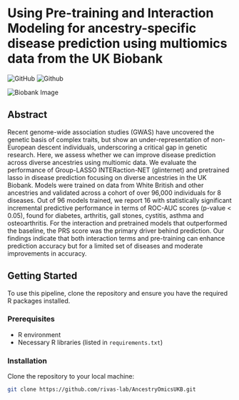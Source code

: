 # Using Pre-training and Interaction Modeling for ancestry-specific disease prediction using multiomics data from the UK Biobank

![GitHub](https://img.shields.io/github/license/rivas-lab/AncestryOmicsUKB)
![Github](https://img.shields.io/badge/status-under_development-yellow)

![Biobank Image](https://github.com/rivas-lab/multiomics/raw/main/images/diagram_ukb.jpg)

## Abstract
Recent genome-wide association studies (GWAS) have uncovered the genetic basis of complex traits, but show an under-representation of non-European descent individuals, underscoring a critical gap in genetic research. Here, we assess whether we can improve disease prediction across diverse ancestries using multiomic data. We evaluate the performance of Group-LASSO INTERaction-NET (glinternet) and pretrained lasso in disease prediction focusing on diverse ancestries in the UK Biobank. Models were trained on data from White British and other ancestries and validated across a cohort of over 96,000 individuals for 8 diseases. Out of 96 models trained, we report 16 with statistically significant incremental predictive performance in terms of ROC-AUC scores (p-value < 0.05), found for diabetes, arthritis, gall stones, cystitis, asthma and osteoarthritis. For the interaction and pretrained models that outperformed the baseline, the PRS score was the primary driver behind prediction. Our findings indicate that both interaction terms and pre-training can enhance prediction accuracy but for a limited set of diseases and moderate improvements in accuracy.

## Getting Started
To use this pipeline, clone the repository and ensure you have the required R packages installed.

### Prerequisites
- R environment
- Necessary R libraries (listed in `requirements.txt`)

### Installation
Clone the repository to your local machine:
```bash
git clone https://github.com/rivas-lab/AncestryOmicsUKB.git
```
